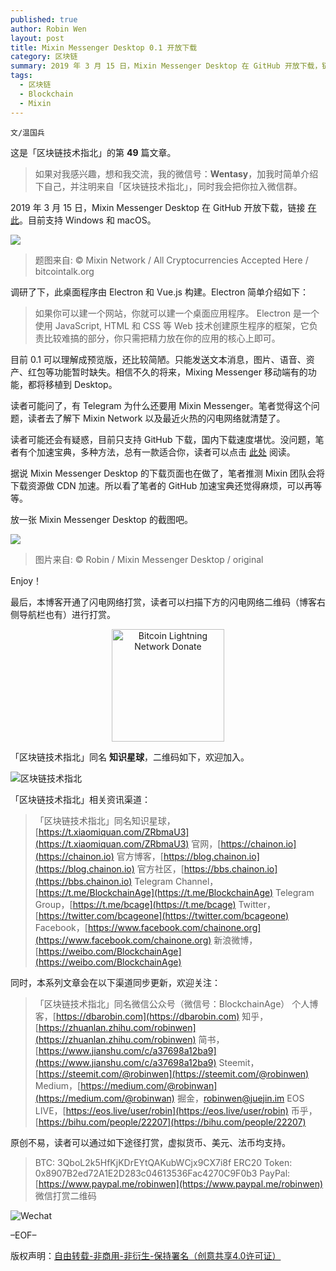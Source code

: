 ```yaml
---
published: true
author: Robin Wen
layout: post
title: Mixin Messenger Desktop 0.1 开放下载
category: 区块链
summary: 2019 年 3 月 15 日，Mixin Messenger Desktop 在 GitHub 开放下载，链接在此。目前支持 Windows 和 macOS。读者可能还会有疑惑，目前只支持 GitHub 下载，国内下载速度堪忧。没问题，笔者有个加速宝典，多种方法，总有一款适合你，读者可以点击此处阅读。据说 Mixin Messenger Desktop 的下载页面也在做了，笔者推测 Mixin 团队会将下载资源做 CDN 加速。所以看了笔者的 GitHub 加速宝典还觉得麻烦，可以再等等。放一张 Mixin Messenger Desktop 的截图吧。
tags:
  - 区块链
  - Blockchain
  - Mixin
---
```


`文/温国兵`

这是「区块链技术指北」的第 **49** 篇文章。

> 如果对我感兴趣，想和我交流，我的微信号：**Wentasy**，加我时简单介绍下自己，并注明来自「区块链技术指北」，同时我会把你拉入微信群。

2019 年 3 月 15 日，Mixin Messenger Desktop 在 GitHub 开放下载，链接 [在此](https://github.com/MixinNetwork/desktop-app/releases)。目前支持 Windows 和 macOS。

![](https://cdn.wenguobing.com/fIWTrII.png)

> 题图来自: © Mixin Network / All Cryptocurrencies Accepted Here / bitcointalk.org

调研了下，此桌面程序由 Electron 和 Vue.js 构建。Electron 简单介绍如下：

> 如果你可以建一个网站，你就可以建一个桌面应用程序。 Electron 是一个使用 JavaScript, HTML 和 CSS 等 Web 技术创建原生程序的框架，它负责比较难搞的部分，你只需把精力放在你的应用的核心上即可。

目前 0.1 可以理解成预览版，还比较简陋。只能发送文本消息，图片、语音、资产、红包等功能暂时缺失。相信不久的将来，Mixing Messenger 移动端有的功能，都将移植到 Desktop。

读者可能问了，有 Telegram 为什么还要用 Mixin Messenger。笔者觉得这个问题，读者去了解下 Mixin Network 以及最近火热的闪电网络就清楚了。

读者可能还会有疑惑，目前只支持 GitHub 下载，国内下载速度堪忧。没问题，笔者有个加速宝典，多种方法，总有一款适合你，读者可以点击 [此处](https://dbarobin.com/2017/01/24/github-acceleration-best-practices) 阅读。

据说 Mixin Messenger Desktop 的下载页面也在做了，笔者推测 Mixin 团队会将下载资源做 CDN 加速。所以看了笔者的 GitHub 加速宝典还觉得麻烦，可以再等等。

放一张 Mixin Messenger Desktop 的截图吧。

![](https://cdn.wenguobing.com/TKk9ssY.png)

> 图片来自: © Robin / Mixin Messenger Desktop / original

Enjoy！

最后，本博客开通了闪电网络打赏，读者可以扫描下方的闪电网络二维码（博客右侧导航栏也有）进行打赏。

<center><img title="Bitcoin Lightning Network Donate" width="180" height="180" src="https://lnd.hoo.com/api/generate?openid=TruSwjrK2q57V484Tf0u&isimg=1" alt="Bitcoin Lightning Network Donate"/></center>

「区块链技术指北」同名 **知识星球**，二维码如下，欢迎加入。

![区块链技术指北](https://cdn.wenguobing.com/3YzonTR.png)

「区块链技术指北」相关资讯渠道：

> 「区块链技术指北」同名知识星球，[https://t.xiaomiquan.com/ZRbmaU3](https://t.xiaomiquan.com/ZRbmaU3)
> 官网，[https://chainon.io](https://chainon.io)
> 官方博客，[https://blog.chainon.io](https://blog.chainon.io)
> 官方社区，[https://bbs.chainon.io](https://bbs.chainon.io)
> Telegram Channel，[https://t.me/BlockchainAge](https://t.me/BlockchainAge)
> Telegram Group，[https://t.me/bcage](https://t.me/bcage)
> Twitter，[https://twitter.com/bcageone](https://twitter.com/bcageone)
> Facebook，[https://www.facebook.com/chainone.org](https://www.facebook.com/chainone.org)
> 新浪微博，[https://weibo.com/BlockchainAge](https://weibo.com/BlockchainAge)

同时，本系列文章会在以下渠道同步更新，欢迎关注：

> 「区块链技术指北」同名微信公众号（微信号：BlockchainAge）
> 个人博客，[https://dbarobin.com](https://dbarobin.com)
> 知乎，[https://zhuanlan.zhihu.com/robinwen](https://zhuanlan.zhihu.com/robinwen)
> 简书，[https://www.jianshu.com/c/a37698a12ba9](https://www.jianshu.com/c/a37698a12ba9)
> Steemit，[https://steemit.com/@robinwen](https://steemit.com/@robinwen)
> Medium，[https://medium.com/@robinwan](https://medium.com/@robinwan)
> 掘金，[robinwen@juejin.im](https://juejin.im/user/5673ccae60b2260ee435f89a/posts)
> EOS LIVE，[https://eos.live/user/robin](https://eos.live/user/robin)
> 币乎，[https://bihu.com/people/22207](https://bihu.com/people/22207)

原创不易，读者可以通过如下途径打赏，虚拟货币、美元、法币均支持。

> BTC: 3QboL2k5HfKjKDrEYtQAKubWCjx9CX7i8f
> ERC20 Token: 0x8907B2ed72A1E2D283c04613536Fac4270C9F0b3
> PayPal: [https://www.paypal.me/robinwen](https://www.paypal.me/robinwen)
> 微信打赏二维码

![Wechat](https://cdn.wenguobing.com/SzoNl5b.jpg)

–EOF–

版权声明：[自由转载-非商用-非衍生-保持署名（创意共享4.0许可证）](http://creativecommons.org/licenses/by-nc-nd/4.0/deed.zh)
